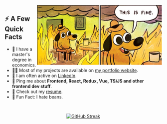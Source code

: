 <img width="400px" align="right" src="https://raw.githubusercontent.com/feddorovich/feddorovich/master/this-is-fine.jpg" />
  <h2>⚡️ A Few Quick Facts</h2>
  <ul>
<!--     <li>🔭 Solving rubik's cube 4x4.</li> -->
    <li>🧐 I have a master's degree in economics.</li>
    <li>👨‍💻 Most of my projects are available on <a href="https://fedrr.com/">my portfolio website</a>.</li>
    <li>📝 I am often active on <a href="https://www.linkedin.com/in/feddorovich/">LinkedIn</a>.</li>
<!--     <li>🔭 Solving rubik's cube 5x5!</a>.</li> -->
    <li>💬 Ping me about <strong>Frontend, React, Redux, Vue, TS/JS and other frontend dev stuff</strong>.</li>
    <li>📙 Check out my <a href="https://fedrr.com/">resume</a>.</li>
    <li>🎉 Fun Fact: I hate beans.</li>
  </ul>
  
<br/>

<!--  
[![LINKEDIN](https://img.shields.io/badge/LINKEDIN-011805?style=for-the-badge&logo=linkedin&logoColor=0a66c2)](https://www.linkedin.com/in/feddorovich/)
[![TELEGRAM](https://img.shields.io/badge/TELEGRAM-011805?style=for-the-badge&logo=telegram)](https://t.me/feddorovich)
[![CODEWARS](https://img.shields.io/badge/CODEWARS-011805?style=for-the-badge&logo=codewars&logoColor=bb432c)](https://www.codewars.com/users/feddorovich)

[![Profile badge](https://www.codewars.com/users/feddorovich/badges/large)](https://www.codewars.com/users/feddorovich)
-->
  
<div align="center">  
  
  [![GitHub Streak](https://streak-stats.demolab.com?user=feddorovich&theme=dark)](https://github.com/feddorovich)
  
</div>
